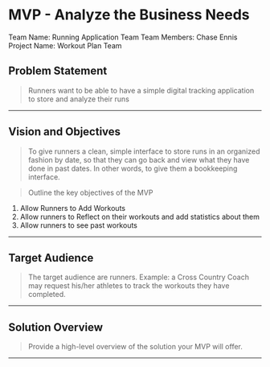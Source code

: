 # MVP \- Analyze the Business Needs

Team Name: Running Application Team
Team Members:  Chase Ennis
Project Name: Workout Plan Team

## Problem Statement

> Runners want to be able to have a simple digital tracking application to store and analyze their runs	

*** 

## Vision and Objectives

> To give runners a clean, simple interface to store runs in an organized fashion by date, so that they can go back and view what they have done in past dates. In other words, to give them a bookkeeping interface.

> Outline the key objectives of the MVP
1. Allow Runners to Add Workouts
2. Allow runners to Reflect on their workouts and add statistics about them
3. Allow runners to see past workouts

*** 

## Target Audience

> The target audience are runners. Example: a Cross Country Coach may request his/her athletes to track the workouts they have completed.

***

## Solution Overview

> Provide a high-level overview of the solution your MVP will offer.

***
